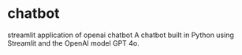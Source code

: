 # chatbot
streamlit application of openai chatbot
A chatbot built in Python using Streamlit and the OpenAI model GPT 4o.
